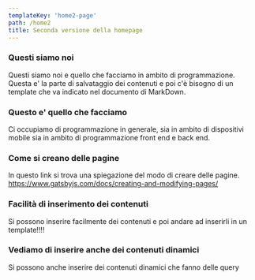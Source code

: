 ```yaml
---
templateKey: 'home2-page'
path: /home2
title: Seconda versione della homepage
---
```

### Questi siamo noi
Questi siamo noi e quello che facciamo in ambito di programmazione. Questa e' la parte di salvataggio dei contenuti e poi c'è bisogno di un template che va indicato nel documento di MarkDown.

### Questo e' quello che facciamo
Ci occupiamo di programmazione in generale, sia in ambito di dispositivi mobile sia in ambito di programmazione front end e back end.

### Come si creano delle pagine
In questo link si trova una spiegazione del modo di creare delle pagine. https://www.gatsbyjs.com/docs/creating-and-modifying-pages/

### Facilità di inserimento dei contenuti
Si possono inserire facilmente dei contenuti e poi andare ad inserirli in un template!!!!

### Vediamo di inserire anche dei contenuti dinamici
Si possono anche inserire dei contenuti dinamici che fanno delle query
